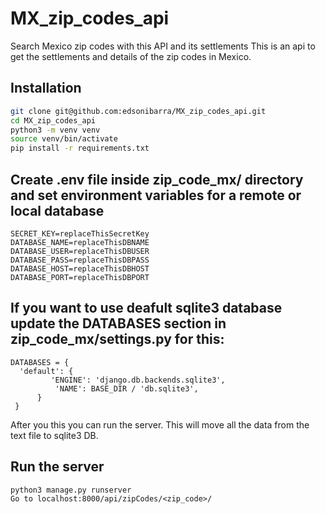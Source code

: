 # MX_zip_codes_api
Search Mexico zip codes with this API and its settlements
This is an api to get the settlements and details of the zip codes in Mexico.

## Installation

```bash
git clone git@github.com:edsonibarra/MX_zip_codes_api.git
cd MX_zip_codes_api
python3 -m venv venv
source venv/bin/activate
pip install -r requirements.txt
```

## Create .env file inside zip_code_mx/ directory and set environment variables for a remote or local database
```
SECRET_KEY=replaceThisSecretKey
DATABASE_NAME=replaceThisDBNAME
DATABASE_USER=replaceThisDBUSER
DATABASE_PASS=replaceThisDBPASS
DATABASE_HOST=replaceThisDBHOST
DATABASE_PORT=replaceThisDBPORT
```

## If you want to use deafult sqlite3 database update the DATABASES section in zip_code_mx/settings.py for this:
```
DATABASES = {
  'default': {
         'ENGINE': 'django.db.backends.sqlite3',
          'NAME': BASE_DIR / 'db.sqlite3',
      }
 }
```
After you this you can run the server. This will move all the data from the text file to sqlite3 DB. 

## Run the server
```
python3 manage.py runserver
Go to localhost:8000/api/zipCodes/<zip_code>/
```
